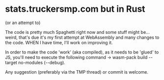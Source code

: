 # stats.truckersmp.com but in Rust
(or an attempt to)

The code is pretty much Spaghetti right now and some stuff might be... weird, that's due it's my first attempt at WebAssembly and many changes to the code. WHEN I have time, I'll work on improving it.

In order to make the code 'work' (aka compiled), as it needs to be 'glued' to JS, you'll need to execute the following command -> wasm-pack build --target no-modules (--debug).


Any suggestion (preferably via the TMP thread) or commit is welcome. 
